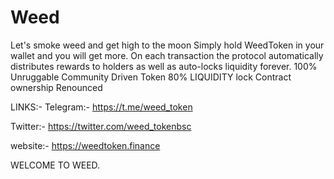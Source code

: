 # Weed
Let's smoke weed and get high to the moon
Simply hold WeedToken in your wallet and you will get more.
On each transaction the protocol automatically distributes rewards to holders as well as auto-locks liquidity forever.
100% Unruggable Community Driven Token 80% LIQUIDITY lock Contract ownership Renounced

LINKS:- Telegram:- https://t.me/weed_token

Twitter:- https://twitter.com/weed_tokenbsc

website:- https://weedtoken.finance


WELCOME TO WEED.

